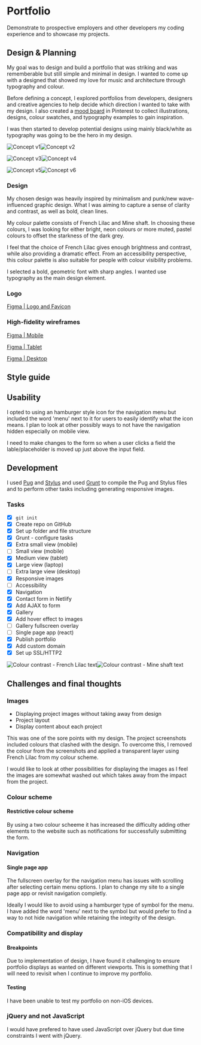 # Portfolio

Demonstrate to prospective employers and other developers my coding experience and to showcase my projects.

## Design & Planning

My goal was to design and build a portfolio that was striking and was rememberable but still simple and minimal in design. I wanted to come up with a designed that showed my love for music and architecture through typography and colour.

Before defining a concept, I explored portfolios from developers, designers and creative agencies to help decide which direction I wanted to take with my design. I also created a [mood board](http://pin.it/rm5GGe5) in Pinterest to collect illustrations, designs, colour swatches, and typography examples to gain inspiration.

I was then started to develop potential designs using mainly black/white as typography was going to be the hero in my design.

![Concept v1](/dest/assets/img/design-mockup-01.png?raw=true "Concept v1")![Concept v2](/dest/assets/img/design-mockup-02.png?raw=true "Concept v2")

![Concept v3](/dest/assets/img/design-mockup-03.png?raw=true "Concept v3")![Concept v4](/dest/assets/img/design-mockup-04.png?raw=true "Concept v4")

![Concept v5](/dest/assets/img/design-mockup-05.png?raw=true "Concept v5")![Concept v6](/dest/assets/img/design-mockup-06.png?raw=true "Concept v6")

### Design
My chosen design was heavily inspired by minimalism and punk/new wave-influenced graphic design. What I was aiming to capture a sense of clarity and contrast, as well as bold, clean lines.

My colour palette consists of French Lilac and Mine shaft. In choosing these colours, I was looking for either bright, neon colours or more muted, pastel colours to offset the starkness of the dark grey.

I feel that the choice of French Lilac gives enough brightness and contrast, while also providing a dramatic effect. From an accessibility perspective, this colour palette is also suitable for people with colour visibility problems.

I selected a bold, geometric font with sharp angles. I wanted use typography as the main design element.

### Logo
[Figma | Logo and Favicon](https://www.figma.com/file/5NCkU4WZgAZ4x7Jls6j6bv/Portfolio-Logo)
### High-fidelity wireframes
[Figma | Mobile](https://www.figma.com/file/Zt6Qkb4ANk2yjBCJP06Dy55g/Portfolio-Mobile)

[Figma | Tablet](https://www.figma.com/file/ahDJmWRv9QYOvMB5OQeS1G/Portfolio-Tablet)

[Figma | Desktop](https://www.figma.com/file/98uqAHDzHpsptFj6fotAG2/Portfolio-Desktop)

## Style guide

## Usability
I opted to using an hamburger style icon for the navigation menu but included the word 'menu' next to it for users to easily identify what the icon means. I plan to look at other possibly ways to not have the navigation hidden especially on mobile view.

I need to make changes to the form so when a user clicks a field the lable/placeholder is moved up just above the input field.

## Development

I used [Pug](https://pugjs.org) and [Stylus](http://stylus-lang.com/) and used [Grunt](https://gruntjs.com/) to compile the Pug and Stylus files and to perform other tasks including generating responsive images.
### Tasks
- [x] `git init`
- [x] Create repo on GitHub
- [x] Set up folder and file structure
- [x] Grunt - configure tasks
- [x] Extra small view (mobile)
- [ ] Small view (mobile)
- [x] Medium view (tablet)
- [x] Large view (laptop)
- [ ] Extra large view (desktop)
- [x] Responsive images
- [ ] Accessibility
- [x] Navigation
- [x] Contact form in Netlify
- [x] Add AJAX to form
- [x] Gallery
- [x] Add hover effect to images
- [ ] Gallery fullscreen overlay
- [ ] Single page app (react)
- [x] Publish portfolio
- [x] Add custom domain
- [x] Set up SSL/HTTP2

![Colour contrast - French Lilac text](/dest/assets/img/colour-contrast-purple.png?raw=true "Concept v5")![Colour contrast - Mine shaft text](/dest/assets/img/colour-contrast-grey.png?raw=true "Concept v6")
## Challenges and final thoughts
### Images
- Displaying project images without taking away from design
- Project layout
- Display content about each project

This was one of the sore points with my design. The project screenshots included colours that clashed with the design. To overcome this, I removed the colour from the screenshots and applied a transparent layer using French Lilac from my colour scheme.

I would like to look at other possibilities for displaying the images as I feel the images are somewhat washed out which takes away from the impact from the project.

### Colour scheme
#### Restrictive colour scheme

By using a two colour scheeme it has increased the difficulty adding other elements to the website such as notifications for successfully submitting the form.
### Navigation
#### Single page app

The fullscreen overlay for the navigation menu has issues with scrolling after selecting certain menu options. I plan to change my site to a single page app or revisit navigation completly.

Ideally I would like to avoid using a hamburger type of symbol for the menu. I have added the word 'menu' next to the symbol but would prefer to find a way to not hide navigation while retaining the integrity of the design.
### Compatibility and display
#### Breakpoints

Due to implementation of design, I have found it challenging to ensure portfolio displays as wanted on different viewports. This is something that I will need to revisit when I continue to improve my portfolio.

#### Testing

I have been unable to test my portfolio on non-iOS devices.

### jQuery and not JavaScript
I would have prefered to have used JavaScript over jQuery but due time constraints I went with jQuery.
